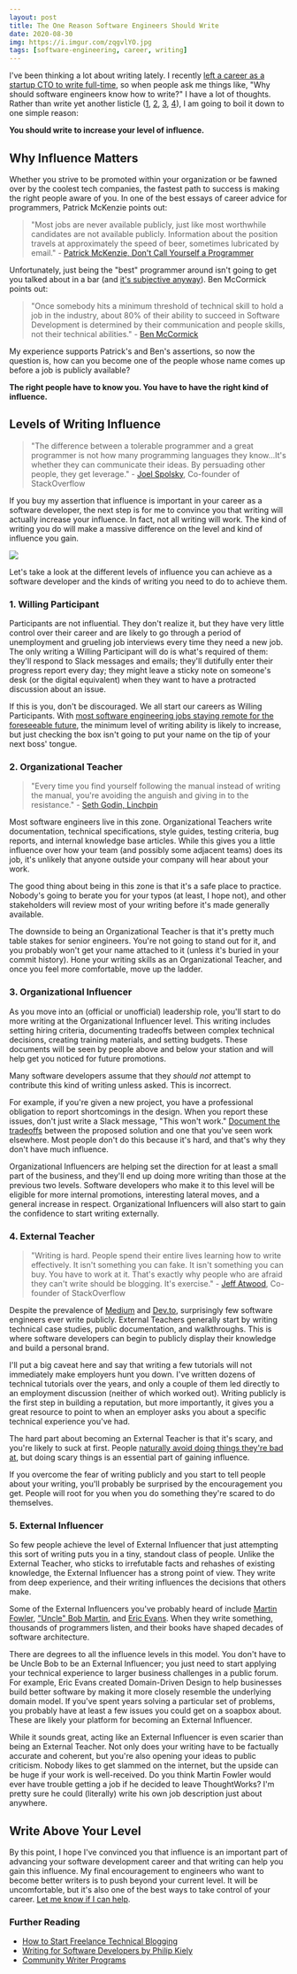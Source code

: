 ```yaml
---
layout: post
title: The One Reason Software Engineers Should Write
date: 2020-08-30
img: https://i.imgur.com/zqgvlYO.jpg
tags: [software-engineering, career, writing]
---
```


I've been thinking a lot about writing lately. I recently [left a career as a startup CTO to write full-time](https://www.karllhughes.com/posts/cto-writer), so when people ask me things like, "Why should software engineers know how to write?" I have a lot of thoughts. Rather than write yet another listicle ([1](https://www.thegraidenetwork.com/blog-all/2017/10/3/why-math-and-science-students-need-writing), [2](https://benmccormick.org/2019/03/02/the-importance-of-writing), [3](https://www.freecodecamp.org/news/why-developers-should-know-how-to-write-dc35aa9b71ab/), [4](https://www.tiny.cloud/blog/developer-blog-writing-social-networks/)), I am going to boil it down to one simple reason:

**You should write to increase your level of influence.**

## Why Influence Matters

Whether you strive to be promoted within your organization or be fawned over by the coolest tech companies, the fastest path to success is making the right people aware of you. In one of the best essays of career advice for programmers, Patrick McKenzie points out:

> "Most jobs are never available publicly, just like most worthwhile candidates are not available publicly.  Information about the position travels at approximately the speed of beer, sometimes lubricated by email." - [Patrick McKenzie, Don't Call Yourself a Programmer](https://www.kalzumeus.com/2011/10/28/dont-call-yourself-a-programmer/)

Unfortunately, just being the "best" programmer around isn't going to get you talked about in a bar (and [it's subjective anyway](https://blog.newrelic.com/technology/good-computer-programmer-criteria/)). Ben McCormick points out:

> "Once somebody hits a minimum threshold of technical skill to hold a job in the industry, about 80% of their ability to succeed in Software Development is determined by their communication and people skills, not their technical abilities." - [Ben McCormick](https://benmccormick.org/2019/03/02/the-importance-of-writing)

My experience supports Patrick's and Ben's assertions, so now the question is, how can you become one of the people whose name comes up before a job is publicly available?

**The right people have to know you. You have to have the right kind of influence.**

## Levels of Writing Influence

> "The difference between a tolerable programmer and a great programmer is not how many programming languages they know…It's whether they can communicate their ideas. By persuading other people, they get leverage." - [Joel Spolsky](https://www.joelonsoftware.com/2005/01/02/advice-for-computer-science-college-students/), Co-founder of StackOverflow

If you buy my assertion that influence is important in your career as a software developer, the next step is for me to convince you that writing will actually increase your influence. In fact, not all writing will work. The kind of writing you do will make a massive difference on the level and kind of influence you gain.

![](https://i.imgur.com/KwA6AQe.jpg)

Let's take a look at the different levels of influence you can achieve as a software developer and the kinds of writing you need to do to achieve them.

### 1. Willing Participant
Participants are not influential. They don't realize it, but they have very little control over their career and are likely to go through a period of unemployment and grueling job interviews every time they need a new job. The only writing a Willing Participant will do is what's required of them: they'll respond to Slack messages and emails; they'll dutifully enter their progress report every day; they might leave a sticky note on someone's desk (or the digital equivalent) when they want to have a protracted discussion about an issue.

If this is you, don't be discouraged. We all start our careers as Willing Participants. With [most software engineering jobs staying remote for the foreseeable future](https://www.prnewswire.com/news-releases/harness-2020-state-of-developer-satisfaction-report-shows-impact-of-coronavirus-on-software-development-301119564.html), the minimum level of writing ability is likely to increase, but just checking the box isn't going to put your name on the tip of your next boss' tongue.

### 2. Organizational Teacher
> "Every time you find yourself following the manual instead of writing the manual, you're avoiding the anguish and giving in to the resistance." - [Seth Godin, Linchpin](https://www.amazon.com/dp/B00371V91S/ref=dp-kindle-redirect?_encoding=UTF8&btkr=1)

Most software engineers live in this zone. Organizational Teachers write documentation, technical specifications, style guides, testing criteria, bug reports, and internal knowledge base articles. While this gives you a little influence over how your team (and possibly some adjacent teams) does its job, it's unlikely that anyone outside your company will hear about your work.

The good thing about being in this zone is that it's a safe place to practice. Nobody's going to berate you for your typos (at least, I hope not), and other stakeholders will review most of your writing before it's made generally available.

The downside to being an Organizational Teacher is that it's pretty much table stakes for senior engineers. You're not going to stand out for it, and you probably won't get your name attached to it (unless it's buried in your commit history). Hone your writing skills as an Organizational Teacher, and once you feel more comfortable, move up the ladder.

### 3. Organizational Influencer
As you move into an (official or unofficial) leadership role, you'll start to do more writing at the Organizational Influencer level. This writing includes setting hiring criteria, documenting tradeoffs between complex technical decisions, creating training materials, and setting budgets. These documents will be seen by people above and below your station and will help get you noticed for future promotions.

Many software developers assume that they *should not* attempt to contribute this kind of writing unless asked. This is incorrect.

For example, if you're given a new project, you have a professional obligation to report shortcomings in the design. When you report these issues, don't just write a Slack message, "This won't work." [Document the tradeoffs](https://melsatar.blog/2017/09/23/trade-off-analysis-technique-make-the-decision-easier/) between the proposed solution and one that you've seen work elsewhere. Most people don't do this because it's hard, and that's why they don't have much influence.

Organizational Influencers are helping set the direction for at least a small part of the business, and they'll end up doing more writing than those at the previous two levels. Software developers who make it to this level will be eligible for more internal promotions, interesting lateral moves, and a general increase in respect. Organizational Influencers will also start to gain the confidence to start writing externally.

### 4. External Teacher

> "Writing is hard. People spend their entire lives learning how to write effectively. It isn't something you can fake. It isn't something you can buy. You have to work at it.
> That's exactly why people who are afraid they can't write should be blogging. It's exercise." - [Jeff Atwood](https://blog.codinghorror.com/fear-of-writing/), Co-founder of StackOverflow

Despite the prevalence of [Medium](https://medium.com/) and [Dev.to](http://dev.to/), surprisingly few software engineers ever write publicly. External Teachers generally start by writing technical case studies, public documentation, and walkthroughs. This is where software developers can begin to publicly display their knowledge and build a personal brand.

I'll put a big caveat here and say that writing a few tutorials will not immediately make employers hunt you down. I've written dozens of technical tutorials over the years, and only a couple of them led directly to an employment discussion (neither of which worked out). Writing publicly is the first step in building a reputation, but more importantly, it gives you a great resource to point to when an employer asks you about a specific technical experience you've had.

The hard part about becoming an External Teacher is that it's scary, and you're likely to suck at first. People [naturally avoid doing things they're bad at](https://medium.com/@cinzia.dubois/the-importance-of-doing-things-youre-bad-at-4fcdd4c2fb4b), but doing scary things is an essential part of gaining influence.

If you overcome the fear of writing publicly and you start to tell people about your writing, you'll probably be surprised by the encouragement you get. People will root for you when you do something they're scared to do themselves.

### 5. External Influencer
So few people achieve the level of External Influencer that just attempting this sort of writing puts you in a tiny, standout class of people. Unlike the External Teacher, who sticks to irrefutable facts and rehashes of existing knowledge, the External Influencer has a strong point of view. They write from deep experience, and their writing influences the decisions that others make.

Some of the External Influencers you've probably heard of include [Martin Fowler](https://martinfowler.com/), ["Uncle" Bob Martin](http://cleancoder.com/products), and [Eric Evans](https://domainlanguage.com/). When they write something, thousands of programmers listen, and their books have shaped decades of software architecture.

There are degrees to all the influence levels in this model. You don't have to be Uncle Bob to be an External Influencer; you just need to start applying your technical experience to larger business challenges in a public forum. For example, Eric Evans created Domain-Driven Design to help businesses build better software by making it more closely resemble the underlying domain model. If you've spent years solving a particular set of problems, you probably have at least a few issues you could get on a soapbox about. These are likely your platform for becoming an External Influencer.

While it sounds great, acting like an External Influencer is even scarier than being an External Teacher. Not only does your writing have to be factually accurate and coherent, but you're also opening your ideas to public criticism. Nobody likes to get slammed on the internet, but the upside can be huge if your work is well-received. Do you think Martin Fowler would ever have trouble getting a job if he decided to leave ThoughtWorks? I'm pretty sure he could (literally) write his own job description just about anywhere.

## Write Above Your Level

By this point, I hope I've convinced you that influence is an important part of advancing your software development career and that writing can help you gain this influence. My final encouragement to engineers who want to become better writers is to push beyond your current level. It will be uncomfortable, but it's also one of the best ways to take control of your career. [Let me know if I can help](https://twitter.com/karllhughes).

### Further Reading

- [How to Start Freelance Technical Blogging](https://www.karllhughes.com/posts/start-freelance-blogging)
- [Writing for Software Developers by Philip Kiely](https://philipkiely.com/wfsd/)
- [Community Writer Programs](https://github.com/malgamves/CommunityWriterPrograms)
